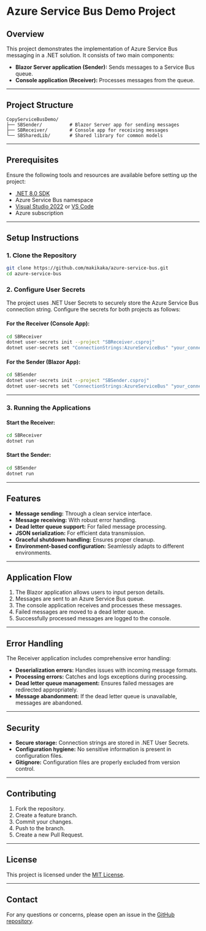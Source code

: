 # Azure Service Bus Demo Project

## Overview
This project demonstrates the implementation of Azure Service Bus messaging in a .NET solution. It consists of two main components:
- **Blazor Server application (Sender):** Sends messages to a Service Bus queue.
- **Console application (Receiver):** Processes messages from the queue.

---

## Project Structure
```
CopyServiceBusDemo/
├── SBSender/          # Blazor Server app for sending messages
├── SBReceiver/        # Console app for receiving messages
└── SBSharedLib/       # Shared library for common models
```

---

## Prerequisites
Ensure the following tools and resources are available before setting up the project:
- [.NET 8.0 SDK](https://dotnet.microsoft.com/)
- Azure Service Bus namespace
- [Visual Studio 2022](https://visualstudio.microsoft.com/) or [VS Code](https://code.visualstudio.com/)
- Azure subscription

---

## Setup Instructions

### 1. Clone the Repository
```bash
git clone https://github.com/makikaka/azure-service-bus.git
cd azure-service-bus
```

### 2. Configure User Secrets
The project uses .NET User Secrets to securely store the Azure Service Bus connection string. Configure the secrets for both projects as follows:

#### **For the Receiver (Console App):**
```bash
cd SBReceiver
dotnet user-secrets init --project "SBReceiver.csproj"
dotnet user-secrets set "ConnectionStrings:AzureServiceBus" "your_connection_string"
```

#### **For the Sender (Blazor App):**
```bash
cd SBSender
dotnet user-secrets init --project "SBSender.csproj"
dotnet user-secrets set "ConnectionStrings:AzureServiceBus" "your_connection_string"
```

---

### 3. Running the Applications

#### **Start the Receiver:**
```bash
cd SBReceiver
dotnet run
```

#### **Start the Sender:**
```bash
cd SBSender
dotnet run
```

---

## Features
- **Message sending:** Through a clean service interface.
- **Message receiving:** With robust error handling.
- **Dead letter queue support:** For failed message processing.
- **JSON serialization:** For efficient data transmission.
- **Graceful shutdown handling:** Ensures proper cleanup.
- **Environment-based configuration:** Seamlessly adapts to different environments.

---

## Application Flow
1. The Blazor application allows users to input person details.
2. Messages are sent to an Azure Service Bus queue.
3. The console application receives and processes these messages.
4. Failed messages are moved to a dead letter queue.
5. Successfully processed messages are logged to the console.

---

## Error Handling
The Receiver application includes comprehensive error handling:
- **Deserialization errors:** Handles issues with incoming message formats.
- **Processing errors:** Catches and logs exceptions during processing.
- **Dead letter queue management:** Ensures failed messages are redirected appropriately.
- **Message abandonment:** If the dead letter queue is unavailable, messages are abandoned.

---

## Security
- **Secure storage:** Connection strings are stored in .NET User Secrets.
- **Configuration hygiene:** No sensitive information is present in configuration files.
- **Gitignore:** Configuration files are properly excluded from version control.

---

## Contributing
1. Fork the repository.
2. Create a feature branch.
3. Commit your changes.
4. Push to the branch.
5. Create a new Pull Request.

---

## License
This project is licensed under the [MIT License](LICENSE).

---

## Contact
For any questions or concerns, please open an issue in the [GitHub repository](https://github.com/makikaka/azure-service-bus).
